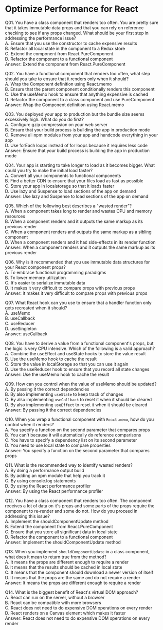 Optimize Performance for React
==============================

Q01. You have a class component that renders too often. You are pretty sure that it takes immutable data props and that you can rely on reference checking to see if any props changed. What should be your first step in addressing the performance issue?  
A. Ensure that you use the constructor to cache expensive results  
B. Refactor all local state in the component to a Redux store  
C. Extend the component from React.PureComponent  
D. Refactor the component to a functional component  
Answer: Extend the component from React.PureComponent  

Q02. You have a functional component that renders too often, what step should you take to ensure that it renders only when it should?  
A. Wrap the Component definition using React.memo  
B. Ensure that the parent component conditionally renders this component  
C. Use the useMemo hook to ensure that anything expensive is cached  
D. Refactor the component to a class component and use PureComponent  
Answer: Wrap the Component definition using React.memo  

Q03. You deployed your app to production but the bundle size seems excessively high. What do you do first?  
A. Configure gzip compression on your web server  
B. Ensure that your build process is building the app in production mode  
C. Remove all npm modules from your app and handcode everything in your app  
D. Use forEach loops instead of for loops because it requires less code  
Answer: Ensure that your build process is building the app in production mode  

Q04. Your app is starting to take longer to load as it becomes bigger. What could you try to make the initial load faster?  
A. Convert all your components to functional components  
B. Find a better CDN to ensure that your files load as fast as possible  
C. Store your app in localstorage so that it loads faster  
D. Use lazy and Suspense to load sections of the app on demand  
Answer: Use lazy and Suspense to load sections of the app on demand  

Q05. Which of the following best describes a "wasted render"?  
A. When a component takes long to render and wastes CPU and memory resources  
B. When a component renders and it outputs the same markup as its previous render  
C. When a component renders and outputs the same markup as a sibling component  
D. When a component renders and it had side-effects in its render function  
Answer: When a component renders and it outputs the same markup as its previous render  

Q06. Why is it recommended that you use immutable data structures for your React component props?  
A. To embrace functional programming paradigms  
B. To lower memory utilization  
C. It's easier to serialize immutable data  
D. It makes it very difficult to compare props with previous props  
Answer: It makes it very difficult to compare props with previous props  

Q07. What React hook can you use to ensure that a handler function only gets recreated when it should?  
A. useMemo  
B. useCallback  
C. useReducer  
D. useSingleton  
Answer: useCallback  

Q08. You have to derive a value from a functional component's props, but the logic is very CPU intensive. Which of the following is a valid approach?  
A. Combine the useEffect and useState hooks to store the value result  
B. Use the useMemo hook to cache the result  
C. Store the value in localStorage so that you can use it again  
D. Use the useReducer hook to ensure that you record all state changes  
Answer: Use the useMemo hook to cache the result  

Q09. How can you control when the value of useMemo should be updated?  
A. By passing it the correct dependencies  
B. By also implementing `useState` to keep track of changes  
C. By also implementing `useCallback` to reset it when it should be cleared  
D. By also implementing `useEffect` to reset it when it should be cleared  
Answer: By passing it the correct dependencies  

Q10. When you wrap a functional component with `React.memo`, how do you control when it renders?  
A. You specify a function on the second parameter that compares props  
B. You can't because it will automatically do reference comparisons  
C. You have to specify a dependency list on its second parameter  
D. You need to use local state to compare properties  
Answer: You specify a function on the second parameter that compares props  

Q11. What is the recommended way to identify wasted renders?  
A. By doing a performance output build  
B. By adding an npm module that help you track it  
C. By using console.log statements  
D. By using the React performance profiler  
Answer: By using the React performance profiler  

Q12. You have a class component that renders too often. The component receives a lot of data on it's props and some parts of the props require the component to re-render and some do not. How do you proceed in addressing this issue?  
A. Implement the shouldComponentUpdate method  
B. Extend the component from React.PureComponent  
C. Ensure that you store all significant data in local state  
D. Refactor the component to a functional component  
Answer: Implement the shouldComponentUpdate method  

Q13. When you implement `shouldComponentUpdate` in a class component, what does it mean to return true from the method?  
A. It means the props are different enough to require a render  
B. It means that the results should be cached in local state  
C. It means that the component should download a newer version of itself  
D. It means that the props are the same and do not require a render  
Answer: It means the props are different enough to require a render  

Q14. What is the biggest benefit of React's virtual DOM approach?  
A. React can run on the server, without a browser  
B. React can be compatible with more browsers  
C. React does not need to do expensive DOM operations on every render  
D. React renders on a Canvas element which makes it faster  
Answer: React does not need to do expensive DOM operations on every render  